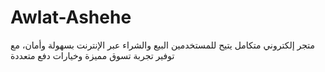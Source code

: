 # Awlat-Ashehe
متجر إلكتروني متكامل يتيح للمستخدمين البيع والشراء عبر الإنترنت بسهولة وأمان، مع توفير تجربة تسوق مميزة وخيارات دفع متعددة
